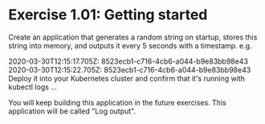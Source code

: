 # Exercise 1.01: Getting started
Create an application that generates a random string on startup, stores this string into memory, and outputs it every 5 seconds with a timestamp. e.g.

2020-03-30T12:15:17.705Z: 8523ecb1-c716-4cb6-a044-b9e83bb98e43
2020-03-30T12:15:22.705Z: 8523ecb1-c716-4cb6-a044-b9e83bb98e43
Deploy it into your Kubernetes cluster and confirm that it's running with kubectl logs ...

You will keep building this application in the future exercises. This application will be called "Log output".